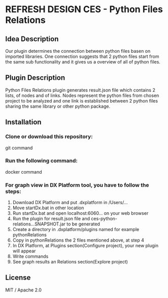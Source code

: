 # REFRESH DESIGN    CES - Python Files Relations

## Idea Description

Our plugin determines the connection between python files basen on imported libraries. One connection suggests that 2 python files start from the same sub functionality and it gives us a overview of all of python files.

## Plugin Description

Python Files Relations plugin generates result.json file which contains 2 lists, of nodes and of links. Nodes represent the python files from chosen project to be analyzed and one link is established between 2 python files sharing the same library or other python package. 

## Installation

### Clone or download this repository:
   git command
### Run the following command:
   docker command  
### For graph view in DX Platform tool, you have to follow the steps:
   1. Download DX Platform and put .dxplatform in /Users/...
   2. Move startDx.bat in other location
   3. Run startDx.bat and open localhost:6060... on your web browser
   4. Run the plugin for result.json file and ces-python-relations...SNAPSHOT.jar to be generated
   5. Create a directory in .dxplatform/plugins named for example pythonRelations
   6. Copy in pythonRelations the 2 files mentioned above, at step 4
   7. In DX Platform, at Plugins section(Configure project), your new plugin will appear
   8. Write commands
   9. See graph results an Relations section(Explore project)
   
## License
MIT / Apache 2.0


